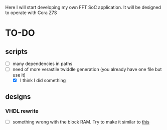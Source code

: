 Here I will start developing my own FFT SoC application. It will be designed to operate with Cora Z7S

# TO-DO

## scripts
- [ ] many dependencies in paths
- [ ] need of more verastile twiddle generation (you already have one file but use it)
  - [x] I think I did something

## designs
### VHDL rewrite
- [ ] something wrong with the block RAM. Try to make it similar to [this]("D:/Yannos/FILES/PROGRAMS/FPGA/SoC/FFT/designs/Vivado_22.2/FFT_8bit_SoC_Baremetal/FFT_8bit_SoC_Baremetal.srcs/sources_1/imports/FFT_x32_vhdl_code/top_level_FFT_IP.vhd")